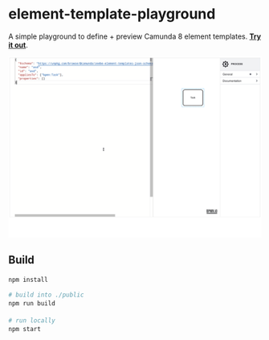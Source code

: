 # element-template-playground

A simple playground to define + preview Camunda 8 element templates. [__Try it out__](https://bpmn-io.github.io/element-templates-playground).

[![Image](./resources/screencapture.gif)](https://bpmn-io.github.io/element-templates-playground)


## Build

```sh
npm install
```

```sh
# build into ./public
npm run build

# run locally
npm start
```
